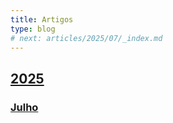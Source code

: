 ```yaml
---
title: Artigos
type: blog
# next: articles/2025/07/_index.md
---
```


## [2025](2025/)

### [Julho](2025/07/)
<!-- [página de teste](articles/2025/07/leaf) -->
